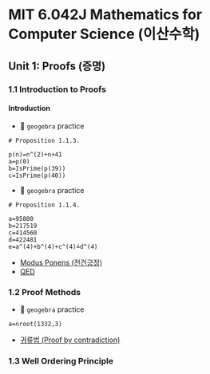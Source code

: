 # MIT 6.042J Mathematics for Computer Science (이산수학)

## Unit 1: Proofs (증명)

### 1.1 Introduction to Proofs

#### Introduction

- 🎯 `geogebra` practice
```
# Proposition 1.1.3.

p(n)=n^(2)+n+41
a=p(0)
b=IsPrime(p(39))
c=IsPrime(p(40))
```
- 🎯 `geogebra` practice
```
# Proposition 1.1.4.

a=95800
b=217519
c=414560
d=422481
e=a^(4)+b^(4)+c^(4)≟d^(4)
```

- [Modus Ponens (전건긍정)](https://ko.wikipedia.org/wiki/%EC%A0%84%EA%B1%B4_%EA%B8%8D%EC%A0%95)
- [QED](https://ko.wikipedia.org/wiki/Q.E.D.)




### 1.2 Proof Methods 

- 🎯 `geogebra` practice
```
a=nroot(1332,3)
```

- [귀류법 (Proof by contradiction)](https://ko.wikipedia.org/wiki/%EA%B7%80%EB%A5%98%EB%B2%95)




### 1.3 Well Ordering Principle







